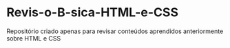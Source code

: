 # Revis-o-B-sica-HTML-e-CSS
Repositório criado apenas para revisar conteúdos aprendidos anteriormente sobre HTML e CSS
